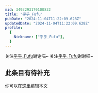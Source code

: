 ```yaml
---
mid: 3493293170100832
title: "乎乎_Fufu"
pubDate: "2024-11-04T11:22:09.628Z"
updatedDate: "2024-11-04T11:22:09.628Z"
profile:
  {
    Nickname: ["乎乎_Fufu"],
  }
---
```


关注[乎乎_Fufu](https://space.bilibili.com/3493293170100832)谢谢喵~ 关注[乎乎_Fufu](https://space.bilibili.com/3493293170100832)谢谢喵~

## 此条目有待补充
你可以在[这里](https://github.com/Yuhanawa/VTuber.ICU-Content/edit/master/v/乎乎_Fufu/index.md)编辑本文
